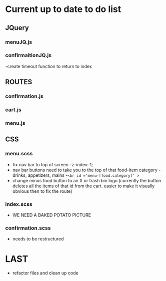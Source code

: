 # Current up to date to do list

## JQuery

### menuJQ.js

### confirmaitionJQ.js
-create timeout function to return to index

## ROUTES

### confirmation.js

### cart.js

### menu.js

## CSS

### menu.scss
- fix nav bar to top of screen
  -z-index: 1;
- nav bar buttons need to take you to the top of that food-item category
  -drinks, appetizers, mains
  -`<br id =‘menu-[food.category]’ >` 
- change minus food button to an X or trash bin logo (currently the button deletes all the items of that id from the cart. easier to make it visually obvious then to fix the route)

### index.scss
- WE NEED A BAKED POTATO PICTURE

### confirmation.scss
- needs to be restructured


# LAST
- refactor files and clean up code
